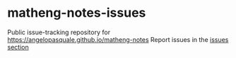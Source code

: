 # matheng-notes-issues
Public issue-tracking repository for https://angelopasquale.github.io/matheng-notes
Report issues in the [issues section](https://github.com/angelopasquale/matheng-notes-issues/issues)
